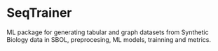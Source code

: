 # SeqTrainer

ML package for generating tabular and graph datasets from Synthetic Biology data in SBOL, preprocesing, ML models, trainning and metrics.
